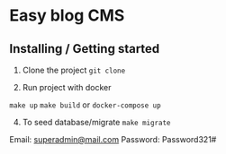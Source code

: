 # Easy blog CMS

## Installing / Getting started

1. Clone the project
   `git clone `

2. Run project with docker

`make up`
`make build`
or
`docker-compose up`

4. To seed database/migrate
   `make migrate`

Email: superadmin@mail.com
Password: Password321#
